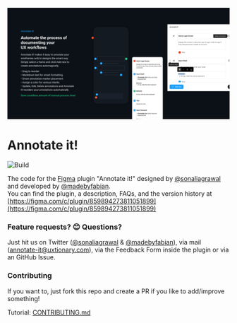 ![Plugin Cover Art](plugin-cover-art.png?raw=true "Plugin Cover Art")
# Annotate it!
![Build](https://github.com/madebyfabian/figma-plugin-annotate-it/workflows/Build/badge.svg)


The code for the [Figma](https://figma.com) plugin "Annotate it!" designed by [@sonaliagrawal](https://twitter.com/sonaliagrawal) and developed by [@madebyfabian](https://twitter.com/madebyfabian).<br>
You can find the plugin, a description, FAQs, and the version history at [https://figma.com/c/plugin/859894273811051899](https://figma.com/c/plugin/859894273811051899)


### Feature requests? 😊 Questions?
Just hit us on Twitter ([@sonaliagrawal](https://twitter.com/sonaliagrawal) & [@madebyfabian](https://twitter.com/madebyfabian)), via mail (annotate-it@uxtionary.com), via the Feedback Form inside the plugin or via an GitHub Issue.


### Contributing
If you want to, just fork this repo and create a PR if you like to add/improve something!

Tutorial:
[CONTRIBUTING.md](CONTRIBUTING.md)
